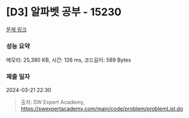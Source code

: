 # [D3] 알파벳 공부 - 15230 

[문제 링크](https://swexpertacademy.com/main/code/problem/problemDetail.do?contestProbId=AYLnMQT6vPADFATf) 

### 성능 요약

메모리: 25,380 KB, 시간: 126 ms, 코드길이: 589 Bytes

### 제출 일자

2024-03-21 22:30



> 출처: SW Expert Academy, https://swexpertacademy.com/main/code/problem/problemList.do